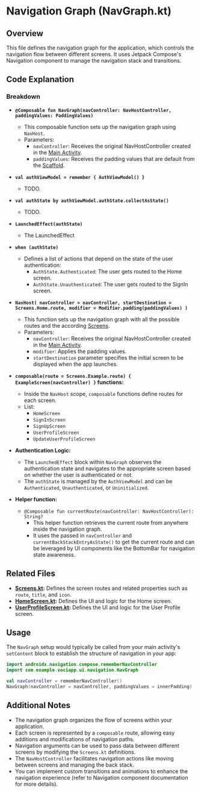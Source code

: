# Navigation Graph (NavGraph.kt)

## Overview

This file defines the navigation graph for the application, which controls the navigation flow between different screens. It uses Jetpack Compose's Navigation component to manage the navigation stack and transitions.

## Code Explanation

### Breakdown
- **`@Composable fun NavGraph(navController: NavHostController, paddingValues: PaddingValues)`**
   - This composable function sets up the navigation graph using `NavHost`.
   - Parameters:
      - `navController`: Receives the original NavHostController created in the [Main Activity](MainActivity.md).
      - `paddingValues`: Receives the padding values that are default from the [Scaffold](https://https://developer.android.com/develop/ui/compose/components/scaffold).
- **`val authViewModel = remember { AuthViewModel() }`**
   - TODO.
- **`val authState by authViewModel.authState.collectAsState()`**
   - TODO.
- **`LaunchedEffect(authState)`**
   - The LaunchedEffect 
- **`when (authState)`**
   - Defines a list of actions that depend on the state of the user authentication:
     - `AuthState.Authenticated`: The user gets routed to the Home screen.
     - `AuthState.Unauthenticated`: The user gets routed to the SignIn screen.
- **`NavHost( navController = navController, startDestination = Screens.Home.route, modifier = Modifier.padding(paddingValues) )`**
   - This function sets up the navigation graph with all the possible routes and the according [Screens](Screens.md).
   - Parameters: 
     - `navController`: Receives the original NavHostController created in the [Main Activity](MainActivity.md).
     - `modifier`: Applies the padding values.
     - `startDestination` parameter specifies the initial screen to be displayed when the app launches.
- **`composable(route = Screens.Example.route) { ExampleScreen(navController) }` functions:**
   - Inside the `NavHost` scope, `composable` functions define routes for each screen.
   - List:
     - `HomeScreen`
     - `SignInScreen`
     - `SignUpScreen`
     - `UserProfileScreen`
     - `UpdateUserProfileScreen`

- **Authentication Logic:**
   - The `LaunchedEffect` block within `NavGraph` observes the authentication state and navigates to the appropriate screen based on whether the user is authenticated or not.
   - The `authState` is managed by the `AuthViewModel` and can be `Authenticated`, `Unauthenticated`, or `Uninitialized`.

- **Helper function:**
   - `@Composable fun currentRoute(navController: NavHostController): String?`
      - This helper function retrieves the current route from anywhere inside the navigation graph.
      - It uses the passed in `navController` and `currentBackStackEntryAsState()` to get the current route and can be leveraged by UI components like the BottomBar for navigation state awareness.

## Related Files

- **[Screens.kt](Screens.md):** Defines the screen routes and related properties such as `route`, `title`, and `icon`.
- **[HomeScreen.kt](../screens/HomeScreen.kt):** Defines the UI and logic for the Home screen.
- **[UserProfileScreen.kt](../screens/UserProfileScreen.kt):** Defines the UI and logic for the User Profile screen.

## Usage

The `NavGraph` setup would typically be called from your main activity's `setContent` block to establish the structure of navigation in your app:

```kotlin
import androidx.navigation.compose.rememberNavController
import com.example.vociapp.ui.navigation.NavGraph

val navController = rememberNavController()
NavGraph(navController = navController, paddingValues = innerPadding)
```

## Additional Notes

- The navigation graph organizes the flow of screens within your application.
- Each screen is represented by a `composable` route, allowing easy additions and modifications of navigation paths.
- Navigation arguments can be used to pass data between different screens by modifying the `Screens.kt` definitions.
- The `NavHostController` facilitates navigation actions like moving between screens and managing the back stack.
- You can implement custom transitions and animations to enhance the navigation experience (refer to Navigation component documentation for more details).